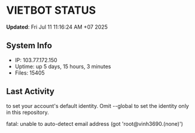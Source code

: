 # VIETBOT STATUS
**Updated**: Fri Jul 11 11:16:24 AM +07 2025

## System Info
- IP: 103.77.172.150
- Uptime: up 5 days, 15 hours, 3 minutes
- Files: 15405

## Last Activity

to set your account's default identity.
Omit --global to set the identity only in this repository.

fatal: unable to auto-detect email address (got 'root@vinh3690.(none)')
